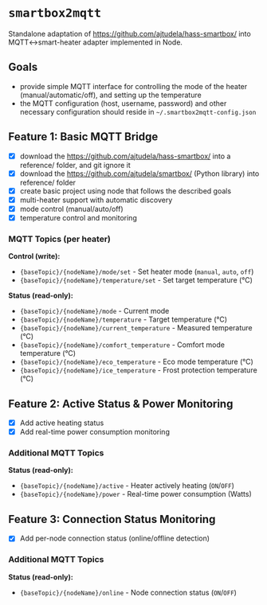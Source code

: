 # `smartbox2mqtt`

Standalone adaptation of https://github.com/ajtudela/hass-smartbox/ into MQTT<->smart-heater adapter implemented in Node.

## Goals

- provide simple MQTT interface for controlling the mode of the heater (manual/automatic/off), and setting up the temperature
- the MQTT configuration (host, username, password) and other necessary configuration should reside in `~/.smartbox2mqtt-config.json`

## Feature 1: Basic MQTT Bridge

- [x] download the https://github.com/ajtudela/hass-smartbox/ into a reference/ folder, and git ignore it
- [x] download the https://github.com/ajtudela/smartbox/ (Python library) into reference/ folder
- [x] create basic project using node that follows the described goals
- [x] multi-heater support with automatic discovery
- [x] mode control (manual/auto/off)
- [x] temperature control and monitoring

### MQTT Topics (per heater)

**Control (write):**

- `{baseTopic}/{nodeName}/mode/set` - Set heater mode (`manual`, `auto`, `off`)
- `{baseTopic}/{nodeName}/temperature/set` - Set target temperature (°C)

**Status (read-only):**

- `{baseTopic}/{nodeName}/mode` - Current mode
- `{baseTopic}/{nodeName}/temperature` - Target temperature (°C)
- `{baseTopic}/{nodeName}/current_temperature` - Measured temperature (°C)
- `{baseTopic}/{nodeName}/comfort_temperature` - Comfort mode temperature (°C)
- `{baseTopic}/{nodeName}/eco_temperature` - Eco mode temperature (°C)
- `{baseTopic}/{nodeName}/ice_temperature` - Frost protection temperature (°C)

## Feature 2: Active Status & Power Monitoring

- [x] Add active heating status
- [x] Add real-time power consumption monitoring

### Additional MQTT Topics

**Status (read-only):**

- `{baseTopic}/{nodeName}/active` - Heater actively heating (`ON`/`OFF`)
- `{baseTopic}/{nodeName}/power` - Real-time power consumption (Watts)

## Feature 3: Connection Status Monitoring

- [x] Add per-node connection status (online/offline detection)

### Additional MQTT Topics

**Status (read-only):**

- `{baseTopic}/{nodeName}/online` - Node connection status (`ON`/`OFF`)
